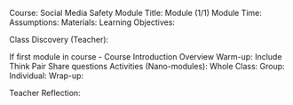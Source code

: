 Course: Social Media Safety
Module Title: Module (1/1)
Module Time:
Assumptions:
Materials:
Learning Objectives:

Class Discovery (Teacher):

If first module in course - Course Introduction Overview
Warm-up:
Include Think Pair Share questions
Activities (Nano-modules):
    Whole Class:
    Group:
    Individual:
Wrap-up:

Teacher Reflection: